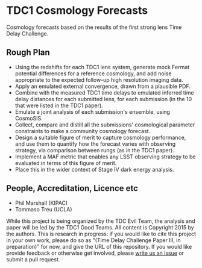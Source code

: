 # TDC1 Cosmology Forecasts

Cosmology forecasts based on the results of the first strong lens Time Delay Challenge. 

## Rough Plan

* Using the redshifts for each TDC1 lens system, generate mock Fermat potential differences for a reference cosmology, and add noise appropriate to the expected follow-up high resolution imaging data. 
* Apply an emulated external convergence, drawn from a plausible PDF.
* Combine with the measured TDC1 time delays to emulated inferred time delay distances for each submitted lens, for each submission (in the 10 that were listed in the TDC1 paper). 
* Emulate a joint analysis of each submission's ensemble, using CosmoSIS.
* Collect, compare and distill all the submissions' cosmological parameter constraints to make a community cosmology forecast.
* Design a suitable figure of merit to capture cosmology performance, and use them to quantify how the forecast varies with observing strategy, via comparison between rungs (as in the TDC1 paper). 
* Implement a MAF metric that enables any LSST observing strategy to be evaluated in terms of this figure of merit. 
* Place this in the wider context of Stage IV dark energy analysis.

## People, Accreditation, Licence etc

* Phil Marshall (KIPAC)
* Tommaso Treu (UCLA)

While this project is being organized by the TDC Evil Team, the analysis and paper will be led by the TDC1 Good Teams. All content is Copyright 2015 by the authors. This is research in progress: if you would like to cite this project in your own work, please do so as "(Time Delay Challenge Paper III, in preparation)" for now, and give the URL of this repository. If you would like provide feedback or otherwise get involved, please [write us an issue](https://github.com/DarkEnergyScienceCollaboration/TDCcosmoforecasts/issues) or submit a pull request.


